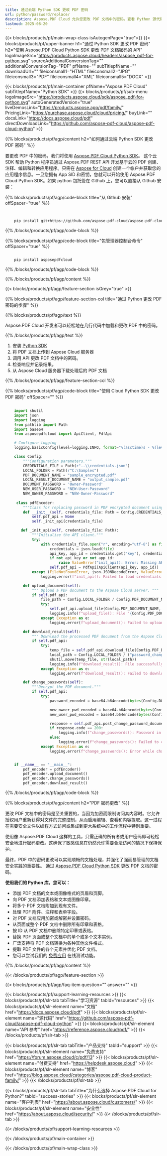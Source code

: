 ```yaml
---
title: 通过云端 Python SDK 更改 PDF 密码
url: python/password/replace/
description: Aspose.PDF Cloud 允许您更改 PDF 文档中的密码。查看 Python 源代码以更改 PDF 文件中的密码。
lastmod: 2025-08-20
---
```


{{< blocks/products/pf/main-wrap-class isAutogenPage="true">}}
{{< blocks/products/pf/upper-banner h1="通过 Python SDK 更改 PDF 密码" h2="使用 Aspose.PDF Cloud Python SDK 更改 PDF 文档密码的 API" logoImageSrc="https://products.aspose.cloud/headers/aspose_pdf-for-python.svg" sourceAdditionalConversionTag="" additionalConversionTag="PDF" pfName="" subTitlepfName="" downloadUrl="" fileiconsmall1="HTML" fileiconsmall2="JPG" fileiconsmall3="PDF" fileiconsmall4="XML" fileiconsmall5="DOCX" >}}

{{< blocks/products/pf/main-container pfName="Aspose.PDF Cloud" subTitlepfName="Python SDK" >}}
{{< blocks/products/pf/sub-menu logoImageSrc="https://products.aspose.cloud/sdk/aspose_pdf-for-python.svg"
autoGeneratedVersion="true"
liveDemosLink="https://products.aspose.app/pdf/family/" PricingLink="https://purchase.aspose.cloud/cloud/pricing/" buyLink="" docsLink="https://docs.aspose.cloud/pdf"  directDownloadLink="https://github.com/aspose-pdf-cloud/aspose-pdf-cloud-python" >}}

{{% blocks/products/pf/agp/content h2="如何通过云端 Python SDK 更改 PDF 密码" %}}

要更改 PDF 中的密码，我们将使用 [Aspose.PDF Cloud Python SDK](https://products.aspose.cloud/pdf/python/)。
这个云 SDK 帮助 Python 程序员通过 Aspose.PDF REST API 开发基于云的 PDF 创建、注释、编辑和转换应用程序。只需在 [Aspose for Cloud](https://dashboard.aspose.cloud/#/apps) 创建一个帐户并获取您的应用程序信息。一旦您拥有 App SID 和密钥，您就可以开始使用 Aspose.PDF Cloud Python SDK。如果 python 包托管在 Github 上，您可以直接从 Github 安装：

{{% blocks/products/pf/agp/code-block title="从 Github 安装" offSpacer="true" %}}

```bash


    pip install git+https://github.com/aspose-pdf-cloud/aspose-pdf-cloud-python.git


```

{{% /blocks/products/pf/agp/code-block %}}

{{% blocks/products/pf/agp/code-block title="包管理器控制台命令" offSpacer="true" %}}

```bash

    pip install asposepdfcloud

```

{{% /blocks/products/pf/agp/code-block %}}

{{% /blocks/products/pf/agp/content %}}

{{< blocks/products/pf/agp/feature-section isGrey="true" >}}

{{% blocks/products/pf/agp/feature-section-col title="通过 Python 更改 PDF 密码的步骤" %}}

{{% blocks/products/pf/agp/text %}}

Aspose.PDF Cloud 开发者可以轻松地在几行代码中加载和更改 PDF 中的密码。

{{% /blocks/products/pf/agp/text %}}

1. 安装 [Python SDK](https://pypi.org/project/asposepdfcloud/)
1. 将 PDF 文档上传到 Aspose Cloud 服务器
1. 调用 API 更改 PDF 文档中的密码。
1. 检查响应并记录结果。
1. 从 Aspose Cloud 服务器下载处理后的 PDF 文档

{{% /blocks/products/pf/agp/feature-section-col %}}

{{% blocks/products/pf/agp/code-block title="使用 Cloud Python SDK 更改 PDF 密码" offSpacer="" %}}

```python

    import shutil
    import json
    import logging
    from pathlib import Path
    import base64
    from asposepdfcloud import ApiClient, PdfApi

    # Configure logging
    logging.basicConfig(level=logging.INFO, format="%(asctime)s - %(levelname)s - %(message)s")

    class Config:
        """Configuration parameters."""
        CREDENTIALS_FILE = Path(r"..\\credentials.json")
        LOCAL_FOLDER = Path(r"C:\Samples")
        PDF_DOCUMENT_NAME = "sample_encrypted.pdf"
        LOCAL_RESULT_DOCUMENT_NAME = "output_sample.pdf"
        DOCUMENT_PASSWORD = 'Owner-Password'
        NEW_USER_PASSWORD = "NEW-User-Password"
        NEW_OWNER_PASSWORD = "NEW-Owner-Password"
    
     class pdfEncoder:
        """Class for replacing password in PDF encrypted document using Aspose PDF Cloud API."""
        def __init__(self, credentials_file: Path = Config.CREDENTIALS_FILE):
            self.pdf_api = None
            self._init_api(credentials_file)

       def _init_api(self, credentials_file: Path):
            """Initialize the API client."""
            try:
                with credentials_file.open("r", encoding="utf-8") as file:
                    credentials = json.load(file)
                    api_key, app_id = credentials.get("key"), credentials.get("id")
                    if not api_key or not app_id:
                        raise ValueError("init_api(): Error: Missing API keys in the credentials file.")
                    self.pdf_api = PdfApi(ApiClient(api_key, app_id))
            except (FileNotFoundError, json.JSONDecodeError, ValueError) as e:
                logging.error(f"init_api(): Failed to load credentials: {e}")

        def upload_document(self):
            """ Upload a PDF document to the Aspose Cloud server. """
            if self.pdf_api:
                file_path = Config.LOCAL_FOLDER / Config.PDF_DOCUMENT_NAME
                try:
                    self.pdf_api.upload_file(Config.PDF_DOCUMENT_NAME, str(file_path))
                    logging.info(f"upload_file(): File '{Config.PDF_DOCUMENT_NAME}' uploaded successfully.")
                except Exception as e:
                    logging.error(f"upload_document(): Failed to upload file: {e}")

        def download_result(self):
            """ Download the processed PDF document from the Aspose Cloud server. """
            if self.pdf_api:
                try:
                    temp_file = self.pdf_api.download_file(Config.PDF_DOCUMENT_NAME)
                    local_path = Config.LOCAL_FOLDER / ("password_change_" + Config.LOCAL_RESULT_DOCUMENT_NAME)
                    shutil.move(temp_file, str(local_path))
                    logging.info(f"download_result(): File successfully downloaded: {local_path}")
                except Exception as e:
                    logging.error(f"download_result(): Failed to download file: {e}")

        def change_passwords(self):
            """Decrypt the PDF document."""
            if self.pdf_api:
                try:
                    password_encoded = base64.b64encode(bytes(Config.DOCUMENT_PASSWORD, encoding='utf-8'))

                    new_owner_pwd_encoded = base64.b64encode(bytes(Config.NEW_OWNER_PASSWORD, encoding='utf-8'))
                    new_user_pwd_encoded = base64.b64encode(bytes(Config.NEW_USER_PASSWORD, encoding='utf-8'))

                    response = self.pdf_api.post_change_password_document_in_storage(Config.PDF_DOCUMENT_NAME, password_encoded, new_user_pwd_encoded, new_owner_pwd_encoded)
                    if response.code == 200:
                        logging.info(f"change_passwords(): Password in document #{Config.PDF_DOCUMENT_NAME} successfully modified.")
                    else:
                        logging.error(f"change_passwords(): Failed to chnage passowd in document #{Config.PDF_DOCUMENT_NAME}. Response code: {response.code}")
                except Exception as e:
                    logging.error(f"change_passwords(): Error while change passwords in document: {e}")


    if __name__ == "__main__":
        pdf_encoder = pdfEncoder()
        pdf_encoder.upload_document()
        pdf_encoder.change_passwords()
        pdf_encoder.download_result()

```

{{% /blocks/products/pf/agp/code-block %}}

{{% blocks/products/pf/agp/content h2="PDF 密码更改" %}}

更改 PDF 文档中的密码是至关重要的，当因为加密而限制访问其内容时。它允许授权用户重新获得对文件的完整控制，从而启用编辑、查看和内容提取。这一过程在需要安全文件以编程方式访问或集成到更大系统中的工作流程中特别重要。

使用像 Aspose.PDF Cloud 这样的工具，只需正确的所有者或用户密码即可轻松安全地进行密码更改。这确保了敏感信息在仍然允许需要合法访问的情况下保持保护。

最终，PDF 中的密码更改可以实现顺畅的文档处理，并强化了强而易管理的文档安全实践的重要性。
通过 [Aspose.PDF Cloud Python SDK](https://products.aspose.cloud/pdf/python/) 更改 PDF 文档的密码。

**使用我们的 Python 库，您可以：**

+ 添加 PDF 文档的文本或图像格式的页眉和页脚。
+ 向 PDF 文档添加表格和文本或图像印章。
+ 将多个 PDF 文档附加到现有文件。
+ 处理 PDF 附件、注释和表单字段。
+ 对 PDF 文档应用加密或解密并设置密码。
+ 从页面或整个 PDF 文档中删除所有印章和表格。
+ 按 ID 从 PDF 文档中删除特定印章或表格。
+ 替换 PDF 页面或整个文档中的单个或多个文本实例。
+ 广泛支持将 PDF 文档转换为各种其他文件格式。
+ 提取 PDF 文件的各个元素并优化 PDF 文档。
+ 您可以尝试我们的 [免费应用](https://products.aspose.app/pdf/family/) 在线测试功能。

{{% /blocks/products/pf/agp/content %}}

{{< /blocks/products/pf/agp/feature-section >}}

{{< blocks/products/pf/agp/faq-item question="" answer="" >}}

{{< blocks/products/pf/support-learning-resources >}}
{{< blocks/products/pf/slr-tab tabTitle="学习资源" tabId="resources" >}}
{{< blocks/products/pf/slr-element name="文档" href="https://docs.aspose.cloud/pdf" >}}
{{< blocks/products/pf/slr-element name="源代码" href="https://github.com/aspose-pdf-cloud/aspose-pdf-cloud-python" >}}
{{< blocks/products/pf/slr-element name="API 参考" href="https://reference.aspose.cloud/pdf/" >}}
{{< /blocks/products/pf/slr-tab >}}

{{< blocks/products/pf/slr-tab tabTitle="产品支持" tabId="support" >}}
{{< blocks/products/pf/slr-element name="免费支持" href="https://forum.aspose.cloud/c/pdf/13" >}}
{{< blocks/products/pf/slr-element name="付费支持" href="https://helpdesk.aspose.cloud" >}}
{{< blocks/products/pf/slr-element name="博客" href="https://blog.aspose.cloud/categories/aspose.pdf-cloud-product-family/" >}}
{{< /blocks/products/pf/slr-tab >}}

{{< blocks/products/pf/slr-tab tabTitle="为什么选择 Aspose.PDF Cloud for Python?" tabId="success-stories" >}}
{{< blocks/products/pf/slr-element name="客户列表" href="https://about.aspose.cloud/customers/" >}}
{{< blocks/products/pf/slr-element name="安全性" href="https://about.aspose.cloud/security/" >}}
{{< /blocks/products/pf/slr-tab >}}

{{< /blocks/products/pf/support-learning-resources >}}

{{< /blocks/products/pf/main-container >}}

{{< /blocks/products/pf/main-wrap-class >}}








